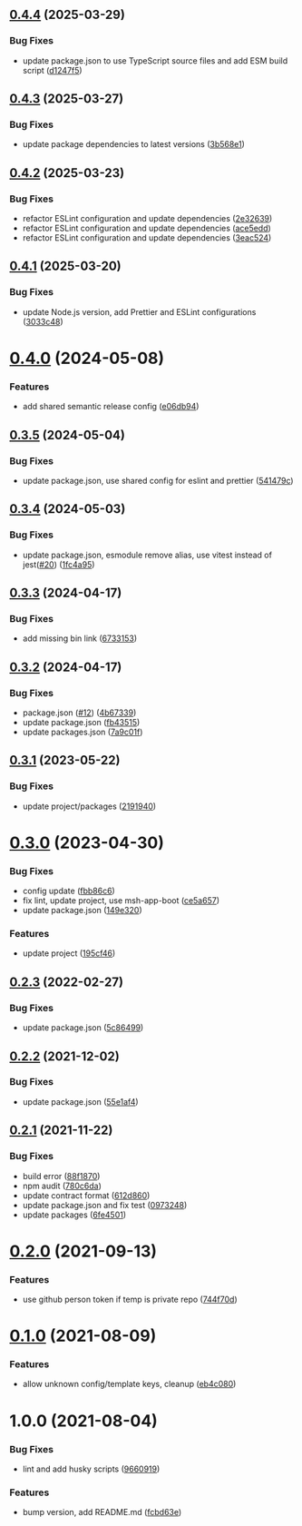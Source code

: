 ## [0.4.4](https://github.com/beecode-rs/msh-base-frame/compare/v0.4.3...v0.4.4) (2025-03-29)


### Bug Fixes

* update package.json to use TypeScript source files and add ESM build script ([d1247f5](https://github.com/beecode-rs/msh-base-frame/commit/d1247f5d09ea797dc8c8656b5e61e8ac5f43b62d))

## [0.4.3](https://github.com/beecode-rs/msh-base-frame/compare/v0.4.2...v0.4.3) (2025-03-27)


### Bug Fixes

* update package dependencies to latest versions ([3b568e1](https://github.com/beecode-rs/msh-base-frame/commit/3b568e137156987baf05d7948d3b3b3405703899))

## [0.4.2](https://github.com/beecode-rs/msh-base-frame/compare/v0.4.1...v0.4.2) (2025-03-23)


### Bug Fixes

* refactor ESLint configuration and update dependencies ([2e32639](https://github.com/beecode-rs/msh-base-frame/commit/2e32639eab56b8ddc684e312d50a624167d098fa))
* refactor ESLint configuration and update dependencies ([ace5edd](https://github.com/beecode-rs/msh-base-frame/commit/ace5edd2bd407d4fcb729ca06529557bec8c82d0))
* refactor ESLint configuration and update dependencies ([3eac524](https://github.com/beecode-rs/msh-base-frame/commit/3eac524e38ab22497e27c1e79d785f041f3eb3e9))

## [0.4.1](https://github.com/beecode-rs/msh-base-frame/compare/v0.4.0...v0.4.1) (2025-03-20)


### Bug Fixes

* update Node.js version, add Prettier and ESLint configurations ([3033c48](https://github.com/beecode-rs/msh-base-frame/commit/3033c48baf7af20b6d0ee854086e283e6d73b7e8))

# [0.4.0](https://github.com/beecode-rs/msh-base-frame/compare/v0.3.5...v0.4.0) (2024-05-08)


### Features

* add shared semantic release config ([e06db94](https://github.com/beecode-rs/msh-base-frame/commit/e06db94ebaea638ce3cb08c1993f9046b765f0e3))

## [0.3.5](https://github.com/beecode-rs/msh-base-frame/compare/v0.3.4...v0.3.5) (2024-05-04)


### Bug Fixes

* update package.json, use shared config for eslint and prettier ([541479c](https://github.com/beecode-rs/msh-base-frame/commit/541479cde90bbd36fce2eddabf719d398370f62d))

## [0.3.4](https://github.com/beecode-rs/msh-base-frame/compare/v0.3.3...v0.3.4) (2024-05-03)


### Bug Fixes

* update package.json, esmodule remove alias, use vitest instead of jest([#20](https://github.com/beecode-rs/msh-base-frame/issues/20)) ([1fc4a95](https://github.com/beecode-rs/msh-base-frame/commit/1fc4a95b126374c52b5f49f495efa4e314809f00))

## [0.3.3](https://github.com/beecode-rs/msh-base-frame/compare/v0.3.2...v0.3.3) (2024-04-17)


### Bug Fixes

* add missing bin link ([6733153](https://github.com/beecode-rs/msh-base-frame/commit/67331533425ebd45c8f29cfe03d8f308e1d8ebdf))

## [0.3.2](https://github.com/beecode-rs/msh-base-frame/compare/v0.3.1...v0.3.2) (2024-04-17)


### Bug Fixes

* package.json ([#12](https://github.com/beecode-rs/msh-base-frame/issues/12)) ([4b67339](https://github.com/beecode-rs/msh-base-frame/commit/4b67339aa30ea11fb20efa35193ffdfd78eb1b83))
* update package.json ([fb43515](https://github.com/beecode-rs/msh-base-frame/commit/fb43515b585d5ae630d0416fa9e3486d2cf4695f))
* update packages.json ([7a9c01f](https://github.com/beecode-rs/msh-base-frame/commit/7a9c01fbe094118c1c04a886e4a2b9a3adce1e6c))

## [0.3.1](https://github.com/beecode-rs/msh-base-frame/compare/v0.3.0...v0.3.1) (2023-05-22)


### Bug Fixes

* update project/packages ([2191940](https://github.com/beecode-rs/msh-base-frame/commit/219194083b3746db110b6b56dca0de80c014a2eb))

# [0.3.0](https://github.com/beecode-rs/msh-base-frame/compare/v0.2.3...v0.3.0) (2023-04-30)


### Bug Fixes

* config update ([fbb86c6](https://github.com/beecode-rs/msh-base-frame/commit/fbb86c6c908c281d36c50b0e8e258c560d3f93cf))
* fix lint, update project, use msh-app-boot ([ce5a657](https://github.com/beecode-rs/msh-base-frame/commit/ce5a6574fa07974e528ff66b2d396f08b0592feb))
* update package.json ([149e320](https://github.com/beecode-rs/msh-base-frame/commit/149e320a1f050b5680a855621772ef08919f391c))


### Features

* update project ([195cf46](https://github.com/beecode-rs/msh-base-frame/commit/195cf46432524d335b01abe07d1e078fc94e08cf))

## [0.2.3](https://github.com/beecode-rs/msh-base-frame/compare/v0.2.2...v0.2.3) (2022-02-27)


### Bug Fixes

* update package.json ([5c86499](https://github.com/beecode-rs/msh-base-frame/commit/5c864993d38a2b6cec748982014fd0190f771d9e))

## [0.2.2](https://github.com/beecode-rs/msh-base-frame/compare/v0.2.1...v0.2.2) (2021-12-02)


### Bug Fixes

* update package.json ([55e1af4](https://github.com/beecode-rs/msh-base-frame/commit/55e1af420fac31ee38f6b8f590cca967b0dea7b2))

## [0.2.1](https://github.com/beecode-rs/msh-base-frame/compare/v0.2.0...v0.2.1) (2021-11-22)


### Bug Fixes

* build error ([88f1870](https://github.com/beecode-rs/msh-base-frame/commit/88f18709c83b7965092f5ee386b794b5287b7cd0))
* npm audit ([780c6da](https://github.com/beecode-rs/msh-base-frame/commit/780c6dab2ea332ad606a2b3fd8783ce051a8e450))
* update contract format ([612d860](https://github.com/beecode-rs/msh-base-frame/commit/612d860c74757fe3074d23541f556064a28ed1e5))
* update package.json and fix test ([0973248](https://github.com/beecode-rs/msh-base-frame/commit/097324829e97e0504615156a163ead9689b4ec3c))
* update packages ([6fe4501](https://github.com/beecode-rs/msh-base-frame/commit/6fe45015b9df9f71fe28dfe6f5e9193818650d1b))

# [0.2.0](https://github.com/beecode-rs/msh-base-frame/compare/v1.1.0...v1.2.0) (2021-09-13)


### Features

* use github person token if temp is private repo ([744f70d](https://github.com/beecode-rs/msh-base-frame/commit/744f70d67d49c96cf8600ef44a99ed8c5e82c71f))

# [0.1.0](https://github.com/beecode-rs/msh-base-frame/compare/v1.0.0...v1.1.0) (2021-08-09)


### Features

* allow unknown config/template keys, cleanup ([eb4c080](https://github.com/beecode-rs/msh-base-frame/commit/eb4c0800df43f3a4a3066fde1d2a72c592592b66))

# 1.0.0 (2021-08-04)


### Bug Fixes

* lint and add husky scripts ([9660919](https://github.com/beecode-rs/msh-base-frame/commit/9660919b7e2c7ff20d48608a4f329c7476bc64f5))


### Features

* bump version, add README.md ([fcbd63e](https://github.com/beecode-rs/msh-base-frame/commit/fcbd63eddfc3a6962f4fe72633e59f0166c4f1ed))
